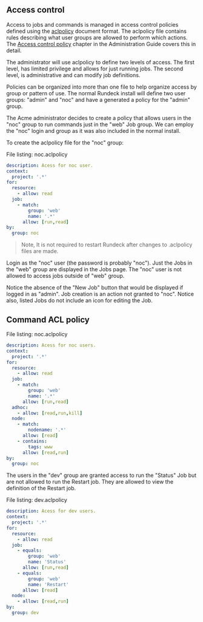 ## Access control

Access to jobs and commands is managed in access control
policies defined using the [aclpolicy](/manpages/man5/aclpolicy-v10.md) document format.
The aclpolicy file contains rules describing what user
groups are allowed to perform which actions. The
[Access control policy](/administration/security/authorization.md)
chapter in the Administration Guide
covers this in detail.

The administrator will use aclpolicy to define two levels of
access. The first level, has limited privilege and allows for just
running jobs. The second level, is administrative and can modify job
definitions.

Policies can be organized into more than one file to help organize
access by group or pattern of use. The normal Rundeck install will
define two user groups: "admin" and "noc" and have a generated a policy
for the "admin" group.

The Acme administrator decides to create a policy that allows users in
the "noc" group to run commands just in the
"web" Job group. We can employ the "noc" login and group as
it was also included in the normal install.

To create the aclpolicy file for the "noc" group:


File listing: noc.aclpolicy

~~~~~~~~~~~~~~~~~~~~~~~~~~~~~~~{.yaml .numberLines}
description: Acess for noc user.
context:
  project: '.*'
for:
  resource:
    - allow: read
  job:
    - match:
        group: 'web'
        name: '.*'
      allow: [run,read]
by:
  group: noc
~~~~~~~~~~~~~~~~~~~~~~~~~~~~~~~

> Note, It is not required to restart Rundeck after changes to .aclpolicy files are made.

Login as the "noc" user (the password is probably "noc").
Just the Jobs in the "web" group are
displayed in the Jobs page. The "noc" user is not allowed to access
jobs outside of "web" group.

Notice the absence of the "New Job" button that would be displayed if
logged in as "admin". Job creation is an action not granted to
"noc".
Notice also, listed Jobs do not include an icon for editing the Job.

## Command ACL policy

File listing: noc.aclpolicy

~~~~~~~~~~~~~~~~~~~~~~~~~~~~~~~{.yaml .numberLines}
description: Acess for noc users.
context:
  project: '.*'
for:
  resource:
    - allow: read
  job:
    - match:
        group: 'web'
        name: '.*'
      allow: [run,read]
  adhoc:
    - allow: [read,run,kill]
  node:
    - match:
        nodename: '.*'
      allow: [read]
    - contains:
        tags: www
      allow: [read,run]
by:
  group: noc
~~~~~~~~~~~~~~~~~~~~~~~~~~~~~~~

The users in the "dev" group are granted access
to run the "Status" Job but are not allowed to
run the Restart job. They are allowed to view the
definition of the Restart job.

File listing: dev.aclpolicy

~~~~~~~~~~~~~~~~~~~~~~~~~~~~~~~{.yaml .numberLines}
description: Acess for dev users.
context:
  project: '.*'
for:
  resource:
    - allow: read
  job:
    - equals:
        group: 'web'
        name: 'Status'
      allow: [run,read]
    - equals:
        group: 'web'
        name: 'Restart'
      allow: [read]
  node:
    - allow: [read,run]
by:
  group: dev
~~~~~~~~~~~~~~~~~~~~~~~~~~~~~~~

